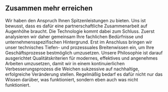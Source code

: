﻿## Zusammen mehr erreichen

Wir haben den Anspruch Ihnen Spitzenleistungen zu bieten. Uns ist bewusst, dass es dafür eine partnerschaftliche
Zusammenarbeit auf Augenhöhe braucht. Die Technologie kommt dabei zum Schluss. Zuerst analysieren wir daher gemeinsam
Ihre fachlichen Bedürfnisse und unternehmensspezifischen Hintergrund. Erst im Anschluss bringen wir unser technisches
Tiefen- und prozessuales Breitenwissen ein, um Ihre Geschäftsprozesse bestmöglich umzusetzen. Unsere Philosophie ist
darauf ausgerichtet Qualitätskriterien für modernes, effektives und angenehmes Arbeiten umzusetzen, damit wir in einem
kontinuierlichen Verbesserungsprozess die Weichen sukzessive auf nachhaltige, erfolgreiche Veränderung stellen.
Regelmäßig bedarf es dafür nicht nur das Wissen darüber, was funktioniert, sondern eben auch was nicht funktioniert.
